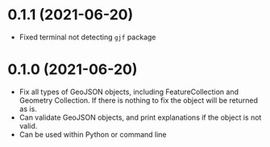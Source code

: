 # 0.1.1 (2021-06-20)
- Fixed terminal not detecting `gjf` package

# 0.1.0 (2021-06-20)
- Fix all types of GeoJSON objects, including FeatureCollection and Geometry Collection. If there is nothing to fix the object will be returned as is. 
- Can validate GeoJSON objects, and print explanations if the object is not valid.
- Can be used within Python or command line
